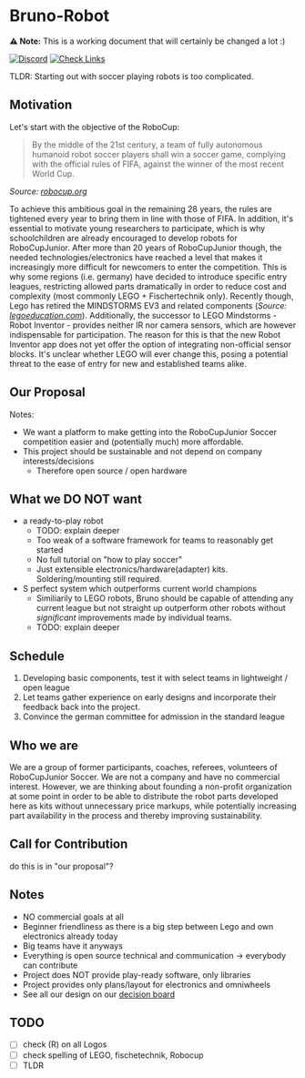 # Bruno-Robot

**⚠️ Note:** This is a working document that will certainly be changed a lot :)

[![Discord](https://img.shields.io/discord/971137288471998574?logo=discord)](https://discord.gg/nBFmWqZT9V)
[![Check Links](https://github.com/bruno-robot/bruno-robot/actions/workflows/check-links.yml/badge.svg)](https://github.com/bruno-robot/bruno-robot/actions/workflows/check-links.yml)

TLDR: Starting out with soccer playing robots is too complicated.

## Motivation

Let's start with the objective of the RoboCup:

> By the middle of the 21st century, a team of fully autonomous humanoid robot soccer players shall win a soccer game, complying with the official rules of FIFA, against the winner of the most recent World Cup.

*Source: [robocup.org](https://www.robocup.org/objective)*

To achieve this ambitious goal in the remaining 28 years, the rules are tightened every year to bring them in line with those of FIFA.
In addition, it's essential to motivate young researchers to participate, which is why schoolchildren are already encouraged to develop robots for RoboCupJunior.
After more than 20 years of RoboCupJunior though, the needed technologies/electronics have reached a level that makes it increasingly more difficult for newcomers to enter the competition.
This is why some regions (i.e. germany) have decided to introduce specific entry leagues, restricting allowed parts dramatically in order to reduce cost and complexity (most commonly LEGO + Fischertechnik only).
Recently though, Lego has retired the MINDSTORMS EV3 and related components (*Source: [legoeducation.com](https://community.legoeducation.com/blogs/36/95)*).
Additionally, the successor to LEGO Mindstorms - Robot Inventor - provides neither IR nor camera sensors, which are however indispensable for participation.
The reason for this is that the new Robot Inventor app does not yet offer the option of integrating non-official sensor blocks.
It's unclear whether LEGO will ever change this, posing a potential threat to the ease of entry for new and established teams alike.

## Our Proposal

Notes:

* We want a platform to make getting into the RoboCupJunior Soccer competition easier and (potentially much) more affordable.
* This project should be sustainable and not depend on company interests/decisions
  * Therefore open source / open hardware

## What we DO NOT want

* a ready-to-play robot
  * TODO: explain deeper
  * Too weak of a software framework for teams to reasonably get started
  * No full tutorial on "how to play soccer"
  * Just extensible electronics/hardware(adapter) kits. Soldering/mounting still required.
* S perfect system which outperforms current world champions
  * Similiarily to LEGO robots, Bruno should be capable of attending any current league but not straight up outperform other robots without *significant* improvements made by individual teams.
  * TODO: explain deeper

## Schedule

1. Developing basic components, test it with select teams in lightweight / open league
2. Let teams gather experience on early designs and incorporate their feedback back into the project.
3. Convince the german committee for admission in the standard league

## Who we are

We are a group of former participants, coaches, referees, volunteers of RoboCupJunior Soccer.
We are not a company and have no commercial interest.
However, we are thinking about founding a non-profit organization at some point in order to be able to distribute the robot parts developed here as kits without unnecessary price markups, while potentially increasing part availability in the process and thereby improving sustainability.

## Call for Contribution

do this is in "our proposal"?

## Notes

* NO commercial goals at all
* Beginner friendliness as there is a big step between Lego and own electronics already today
* Big teams have it anyways
* Everything is open source technical and communication -> everybody can contribute
* Project does NOT provide play-ready software, only libraries
* Project provides only plans/layout for electronics and omniwheels
* See all our design on our [decision board](decision-board.md)

## TODO

* [ ] check (R) on all Logos
* [ ] check spelling of LEGO, fischetechnik, Robocup
* [ ] TLDR
